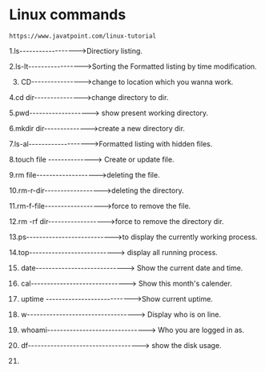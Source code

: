 
 # Linux commands
       
    https://www.javatpoint.com/linux-tutorial
 

1.ls------------------>Directiory listing.

2.ls-lt----------------->Sorting the Formatted listing by time modification.
 
3. CD---------------->change to location  which you wanna work.

4.cd dir--------------->change directory to dir.

5.pwd-------------------> show present working directory.

6.mkdir dir-------------->create a new directory dir.

7.ls-al------------------->Formatted listing with hidden files.

8.touch file --------------> Create or update file.

9.rm file------------------->deleting the file.

10.rm-r-dir------------------>deleting the directory.

11.rm-f-file------------------>force to remove the file.

12.rm -rf dir------------------>force to remove the directory dir.

13.ps--------------------------->to display the currently working process.

14.top---------------------------> display all running process.

15. date----------------------------> Show the current date and time.

16. cal------------------------------> Show this month's calender.

17. uptime --------------------------->Show current uptime.

18. w----------------------------------> Display who is on line.

19. whoami-------------------------------> Who you are logged in as.

20. df-----------------------------------> show the disk usage.

21.


